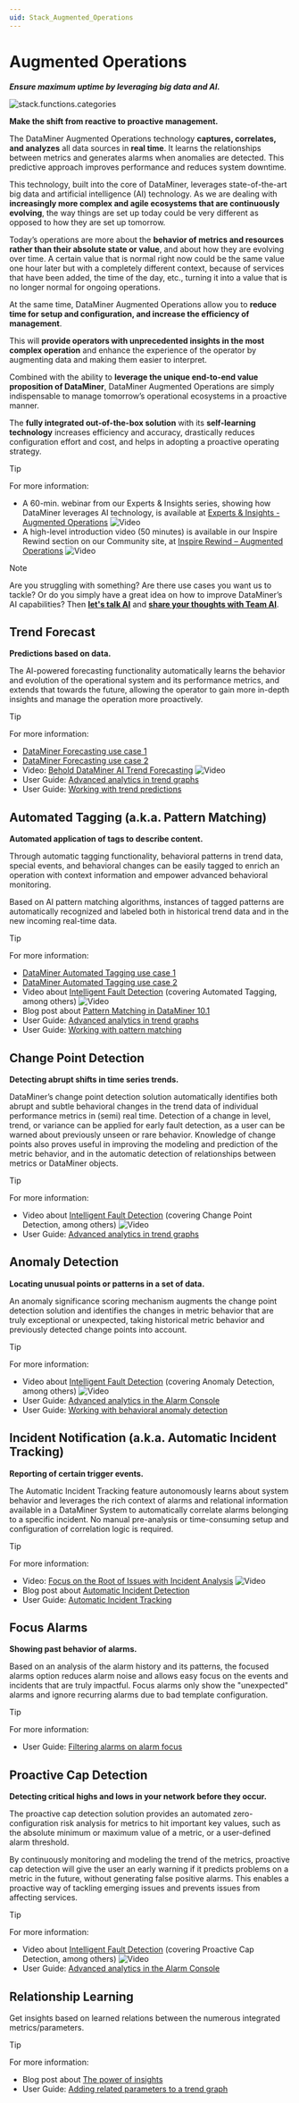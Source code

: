 ```yaml
---
uid: Stack_Augmented_Operations
---
```


# Augmented Operations

***Ensure maximum uptime by leveraging big data and AI.***

![stack.functions.categories](~/dataminer-overview/images/stack_augmented_operations.png)

**Make the shift from reactive to proactive management.**

The DataMiner Augmented Operations technology **captures, correlates, and analyzes** all data sources in **real time**. It learns the relationships between metrics and generates alarms when anomalies are detected. This predictive approach improves performance and reduces system downtime.

This technology, built into the core of DataMiner, leverages state-of-the-art big data and artificial intelligence (AI) technology. As we are dealing with **increasingly more complex and agile ecosystems that are continuously evolving**, the way things are set up today could be very different as opposed to how they are set up tomorrow.

Today’s operations are more about the **behavior of metrics and resources rather than their absolute state or value**, and about how they are evolving over time. A certain value that is normal right now could be the same value one hour later but with a completely different context, because of services that have been added, the time of the day, etc., turning it into a value that is no longer normal for ongoing operations.

At the same time, DataMiner Augmented Operations allow you to **reduce time for setup and configuration, and increase the efficiency of management**.

This will **provide operators with unprecedented insights in the most complex operation** and enhance the experience of the operator by augmenting data and making them easier to interpret.

Combined with the ability to **leverage the unique end-to-end value proposition of DataMiner**, DataMiner Augmented Operations are simply indispensable to manage tomorrow’s operational ecosystems in a proactive manner.

The **fully integrated out-of-the-box solution** with its **self-learning technology** increases efficiency and accuracy, drastically reduces configuration effort and cost, and helps in adopting a proactive operating strategy.

> [!TIP]
> For more information:
>
> - A 60-min. webinar from our Experts & Insights series, showing how DataMiner leverages AI technology, is available at [Experts & Insights - Augmented Operations](https://community.dataminer.services/video/experts-insights-dataminer-augmented-operation/) ![Video](~/user-guide/images/video_Duo.png)
> - A high-level introduction video (50 minutes) is available in our Inspire Rewind section on our Community site, at [Inspire Rewind – Augmented Operations](https://community.dataminer.services/video/inspire-rewind-augmented-operations/) ![Video](~/user-guide/images/video_Duo.png)

> [!NOTE]
> Are you struggling with something? Are there use cases you want us to tackle? Or do you simply have a great idea on how to improve DataMiner’s AI capabilities? Then [**let's talk AI**](https://community.dataminer.services/lets-talk-ai-automatic-detection-of-frozen-states/) and [**share your thoughts with Team AI**](https://community.dataminer.services/skylines-ai-team-wants-to-hear-from-you/).

## Trend Forecast

**Predictions based on data.**

The AI-powered forecasting functionality automatically learns the behavior and evolution of the operational system and its performance metrics, and extends that towards the future, allowing the operator to gain more in-depth insights and manage the operation more proactively.

> [!TIP]
> For more information:
>
> - [DataMiner Forecasting use case 1](https://community.dataminer.services/use-case/dataminer-forecasting-2/)
> - [DataMiner Forecasting use case 2](https://community.dataminer.services/use-case/dataminer-forecasting-3/)
> - Video: [Behold DataMiner AI Trend Forecasting](https://community.dataminer.services/video/behold-dataminer-ai-trend-forecasting/) ![Video](~/user-guide/images/video_Duo.png)
> - User Guide: [Advanced analytics in trend graphs](xref:Advanced_analytics_trending)
> - User Guide: [Working with trend predictions](xref:Working_with_trend_predictions)

## Automated Tagging (a.k.a. Pattern Matching)

**Automated application of tags to describe content.**

Through automatic tagging functionality, behavioral patterns in trend data, special events, and behavioral changes can be easily tagged to enrich an operation with context information and empower advanced behavioral monitoring.

Based on AI pattern matching algorithms, instances of tagged patterns are automatically recognized and labeled both in historical trend data and in the new incoming real-time data.

> [!TIP]
> For more information:
>
> - [DataMiner Automated Tagging use case 1](https://community.dataminer.services/use-case/dataminer-automatic-pattern-detection/)
> - [DataMiner Automated Tagging use case 2](https://community.dataminer.services/use-case/automatic-tag-detection/)
> - Video about [Intelligent Fault Detection](https://community.dataminer.services/video/intelligent-fault-detection-in-action) (covering Automated Tagging, among others) ![Video](~/user-guide/images/video_Duo.png)
> - Blog post about [Pattern Matching in DataMiner 10.1](https://community.dataminer.services/pattern-matching-10-1-update/)
> - User Guide: [Advanced analytics in trend graphs](xref:Advanced_analytics_trending)
> - User Guide: [Working with pattern matching](xref:Working_with_pattern_matching)

## Change Point Detection

**Detecting abrupt shifts in time series trends.**

DataMiner’s change point detection solution automatically identifies both abrupt and subtle behavioral changes in the trend data of individual performance metrics in (semi) real time. Detection of a change in level, trend, or variance can be applied for early fault detection, as a user can be warned about previously unseen or rare behavior. Knowledge of change points also proves useful in improving the modeling and prediction of the metric behavior, and in the automatic detection of relationships between metrics or DataMiner objects.

> [!TIP]
> For more information:
>
> - Video about [Intelligent Fault Detection](https://community.dataminer.services/video/intelligent-fault-detection-in-action) (covering Change Point Detection, among others) ![Video](~/user-guide/images/video_Duo.png)
> - User Guide: [Advanced analytics in trend graphs](xref:Advanced_analytics_trending)

## Anomaly Detection

**Locating unusual points or patterns in a set of data.**

An anomaly significance scoring mechanism augments the change point detection solution and identifies the changes in metric behavior that are truly exceptional or unexpected, taking historical metric behavior and previously detected change points into account.

> [!TIP]
> For more information:
>
> - Video about [Intelligent Fault Detection](https://community.dataminer.services/video/intelligent-fault-detection-in-action) (covering Anomaly Detection, among others) ![Video](~/user-guide/images/video_Duo.png)
> - User Guide: [Advanced analytics in the Alarm Console](xref:Advanced_analytics_features_in_the_Alarm_Console)
> - User Guide: [Working with behavioral anomaly detection](xref:Working_with_behavioral_anomaly_detection)

## Incident Notification (a.k.a. Automatic Incident Tracking)

**Reporting of certain trigger events.**

The Automatic Incident Tracking feature autonomously learns about system behavior and leverages the rich context of alarms and relational information available in a DataMiner System to automatically correlate alarms belonging to a specific incident. No manual pre-analysis or time-consuming setup and configuration of correlation logic is required.

> [!TIP]
> For more information:
>
> - Video: [Focus on the Root of Issues with Incident Analysis](https://community.dataminer.services/video/finding-the-root-of-problems-with-dataminer-incident-analysys/) ![Video](~/user-guide/images/video_Duo.png)
> - Blog post about [Automatic Incident Detection](https://community.dataminer.services/tweak-automatically-detected-incidents-with-dataminer-10-2-5/)
> - User Guide: [Automatic Incident Tracking](xref:Automatic_incident_tracking)

## Focus Alarms

**Showing past behavior of alarms.**

Based on an analysis of the alarm history and its patterns, the focused alarms option reduces alarm noise and allows easy focus on the events and incidents that are truly impactful.
Focus alarms only show the "unexpected" alarms and ignore recurring alarms due to bad template configuration.

> [!TIP]
> For more information:
>
> - User Guide: [Filtering alarms on alarm focus](xref:ApplyingAlarmFiltersInTheAlarmConsole#filtering-alarms-on-alarm-focus)

## Proactive Cap Detection

**Detecting critical highs and lows in your network before they occur.**

The proactive cap detection solution provides an automated zero-configuration risk analysis for metrics to hit important key values, such as the absolute minimum or maximum value of a metric, or a user-defined alarm threshold.

By continuously monitoring and modeling the trend of the metrics, proactive cap detection will give the user an early warning if it predicts problems on a metric in the future, without generating false positive alarms. This enables a proactive way of tackling emerging issues and prevents issues from affecting services.

> [!TIP]
> For more information:
>
> - Video about [Intelligent Fault Detection](https://community.dataminer.services/video/intelligent-fault-detection-in-action) (covering Proactive Cap Detection, among others) ![Video](~/user-guide/images/video_Duo.png)
> - User Guide: [Advanced analytics in the Alarm Console](xref:Advanced_analytics_features_in_the_Alarm_Console)

## Relationship Learning

Get insights based on learned relations between the numerous integrated metrics/parameters.

> [!TIP]
> For more information:
>
> - Blog post about [The power of insights](https://community.dataminer.services/dataminer-10-3-gives-you-the-power-of-insights/)
> - User Guide: [Adding related parameters to a trend graph](xref:Adding_related_parameters_to_a_trend_graph)
